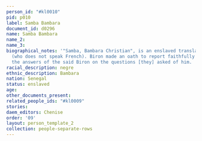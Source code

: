 ```yaml
---
person_id: "#kl0010"
pid: p010
label: Samba Bambara
document_id: d0296
name: Samba Bambara
name_2: 
name_3: 
biographical_notes: '"Samba, Bambara Christian", is an enslaved translator of Biron
  (who does not speak French). Biron made an oath to report faithfully to [court]
  the answers of the said Biron on the questions [they] asked of him. '
racial_description: negre
ethnic_description: Bambara
nation: Senegal
status: enslaved
age: 
other_documents_present: 
related_people_ids: "#kl0009"
stories: 
daem_editors: Chenise
order: '09'
layout: person_template_2
collection: people-separate-rows
---
```

